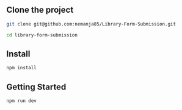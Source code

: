

## Clone the project

```sh
git clone git@github.com:nemanja85/Library-Form-Submission.git
```

```sh
cd library-form-submission
```

## Install

```sh
npm install
```

## Getting Started

```sh
npm run dev
```